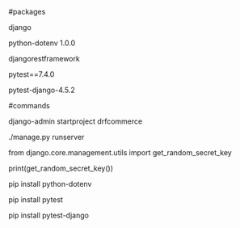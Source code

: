 #packages

django

python-dotenv 1.0.0

djangorestframework

pytest==7.4.0

pytest-django-4.5.2

#commands

django-admin startproject drfcommerce

./manage.py runserver

from django.core.management.utils import get_random_secret_key

print(get_random_secret_key())

pip install python-dotenv

pip install pytest

pip install pytest-django